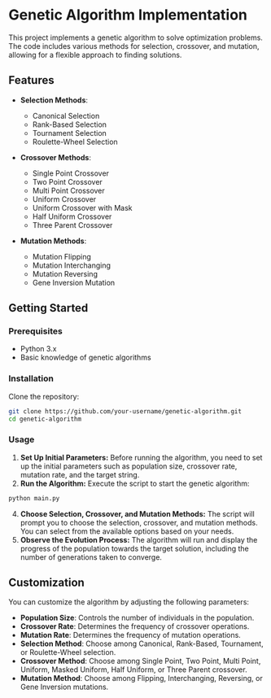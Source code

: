 # Genetic Algorithm Implementation

This project implements a genetic algorithm to solve optimization problems. The code includes various methods for selection, crossover, and mutation, allowing for a flexible approach to finding solutions.

## Features

- **Selection Methods**: 
  - Canonical Selection
  - Rank-Based Selection
  - Tournament Selection
  - Roulette-Wheel Selection

- **Crossover Methods**:
  - Single Point Crossover
  - Two Point Crossover
  - Multi Point Crossover
  - Uniform Crossover
  - Uniform Crossover with Mask
  - Half Uniform Crossover
  - Three Parent Crossover

- **Mutation Methods**:
  - Mutation Flipping
  - Mutation Interchanging
  - Mutation Reversing
  - Gene Inversion Mutation

## Getting Started

### Prerequisites

- Python 3.x
- Basic knowledge of genetic algorithms

### Installation

Clone the repository:
```sh
git clone https://github.com/your-username/genetic-algorithm.git
cd genetic-algorithm
```
### Usage

1. **Set Up Initial Parameters:**
Before running the algorithm, you need to set up the initial parameters such as population size, crossover rate, mutation rate, and the target string.
2. **Run the Algorithm:**
Execute the script to start the genetic algorithm:
```sh
python main.py
```
4. **Choose Selection, Crossover, and Mutation Methods:**
The script will prompt you to choose the selection, crossover, and mutation methods. You can select from the available options based on your needs.
5. **Observe the Evolution Process:**
The algorithm will run and display the progress of the population towards the target solution, including the number of generations taken to converge.

## Customization

You can customize the algorithm by adjusting the following parameters:

- **Population Size**: Controls the number of individuals in the population.
- **Crossover Rate**: Determines the frequency of crossover operations.
- **Mutation Rate**: Determines the frequency of mutation operations.
- **Selection Method**: Choose among Canonical, Rank-Based, Tournament, or Roulette-Wheel selection.
- **Crossover Method**: Choose among Single Point, Two Point, Multi Point, Uniform, Masked Uniform, Half Uniform, or Three Parent crossover.
- **Mutation Method**: Choose among Flipping, Interchanging, Reversing, or Gene Inversion mutations.

